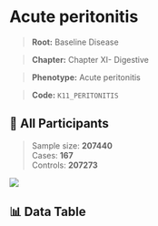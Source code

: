 # Acute peritonitis

> **Root:** Baseline Disease  

> **Chapter:** Chapter XI- Digestive  

> **Phenotype:** Acute peritonitis  

> **Code:** `K11_PERITONITIS`

## 🧪 All Participants  
> Sample size: **207440**  
> Cases: **167**  
> Controls: **207273**
<img src="/Sensitive/Figures/ALL/Baseline/K11_PERITONITIS.png"/>

## 📊 Data Table
<CsvTableMRF src="/Sensitive/Data/ALL/Baseline/LG_K11_PERITONITIS.csv"/>

